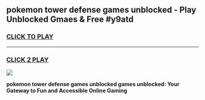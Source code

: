 
## pokemon tower defense games unblocked - Play Unblocked Gmaes & Free #y9atd
<h3>
<a href="https://news.freeplayer.one?title=pokemon_tower_defense_games_unblocked&ref=03M">CLICK TO PLAY</a></h3>
<hr>

<h3>
<a href="https://news.freeplayer.one?title=pokemon_tower_defense_games_unblocked&ref=03M">CLICK 2 PLAY</a>
  
</h3>

<a href="https://news.freeplayer.one?title=pokemon_tower_defense_games_unblocked&ref=03M"><img src="https://clearcache.store/games.png"></a>


**pokemon tower defense games unblocked games unblocked: Your Gateway to Fun and Accessible Online Gaming**
